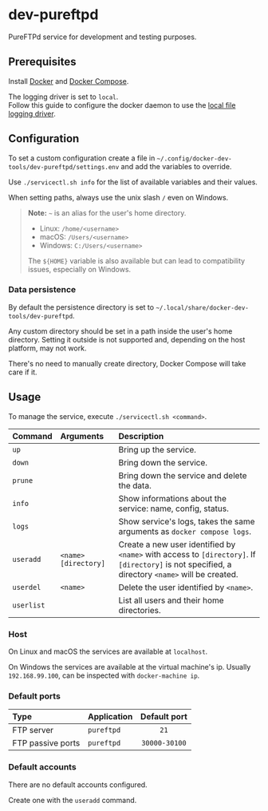 # dev-pureftpd

PureFTPd service for development and testing purposes.

## Prerequisites

Install [Docker](https://docs.docker.com/engine/install/)
and [Docker Compose](https://docs.docker.com/compose/install/).

The logging driver is set to `local`.  
Follow this guide to configure the docker daemon to use the
[local file logging driver](https://docs.docker.com/config/containers/logging/local/).

## Configuration

To set a custom configuration create a file in `~/.config/docker-dev-tools/dev-pureftpd/settings.env`
and add the variables to override.

Use `./servicectl.sh info` for the list of available variables and their values.

When setting paths, always use the unix slash `/` even on Windows.

> **Note:** `~` is an alias for the user's home directory.
>
> - Linux: `/home/<username>`
> - macOS: `/Users/<username>`
> - Windows: `C:/Users/<username>`
>
> The `${HOME}` variable is also available but can lead to compatibility issues, especially on Windows.

### Data persistence

By default the persistence directory is set to `~/.local/share/docker-dev-tools/dev-pureftpd`.

Any custom directory should be set in a path inside the user's home directory.
Setting it outside is not supported and, depending on the host platform, may not work.

There's no need to manually create directory, Docker Compose will take care if it.

## Usage

To manage the service, execute `./servicectl.sh <command>`.

| Command    | Arguments              | Description                                                                                                                                     |
| :--------- | :--------------------- | :---------------------------------------------------------------------------------------------------------------------------------------------- |
| `up`       |                        | Bring up the service.                                                                                                                           |
| `down`     |                        | Bring down the service.                                                                                                                         |
| `prune`    |                        | Bring down the service and delete the data.                                                                                                     |
| `info`     |                        | Show informations about the service: name, config, status.                                                                                      |
| `logs`     |                        | Show service's logs, takes the same arguments as `docker compose logs`.                                                                         |
| `useradd`  | `<name>` `[directory]` | Create a new user identified by `<name>` with access to `[directory]`. If `[directory]` is not specified, a directory `<name>` will be created. |
| `userdel`  | `<name>`               | Delete the user identified by `<name>`.                                                                                                         |
| `userlist` |                        | List all users and their home directories.                                                                                                      |

### Host

On Linux and macOS the services are available at `localhost`.

On Windows the services are available at the virtual machine's ip. Usually `192.168.99.100`,
can be inspected with `docker-machine ip`.

### Default ports

| Type              | Application | Default port  |
| :---------------- | :---------- | :-----------: |
| FTP server        | `pureftpd`  |     `21`      |
| FTP passive ports | `pureftpd`  | `30000-30100` |

### Default accounts

There are no default accounts configured.

Create one with the `useradd` command.
